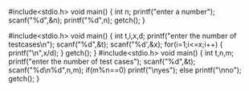 #include<stdio.h>
void main()
{
int n;
printf("enter a number");
scanf("%d",&n);
printf("%d",n);
getch();
}

#include<stdio.h>
void main()
{
int t,i,x,d;
printf("enter the number of testcases\n");
scanf("%d",&t);
scanf("%d',&x);
for(i=1;i<=x;i++)
{
printf("\n",x/d);
}
getch();
}
#include<stdio.h>
void main()
{
int t,n,m;
printf("enter the number of test cases");
scanf("%d",&t);
scanf("%d\n%d",n,m);
if(m%n==0)
printf("\nyes");
else
printf("\nno");
getch();
}


